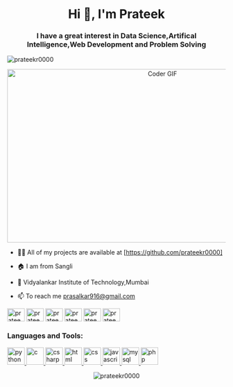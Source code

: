<h1 align="center">Hi 👋, I'm Prateek</h1>
<h3 align="center">I have a great interest in Data Science,Artifical Intelligence,Web Development and Problem Solving</h3>
<p align="left">
    <img src="https://komarev.com/ghpvc/?username=prateekr0000&label=Profile%20views&color=0e75b6&style=flat" alt="prateekr0000" /> </p>

<p align="center">
<img src="https://media.giphy.com/media/SWoSkN6DxTszqIKEqv/giphy.gif" alt="Coder GIF" width="700" height="400"></p>


- 👨‍💻 All of my projects are available at [https://github.com/prateekr0000]

- 🏠 I am from Sangli

- 🏫 Vidyalankar Institute of Technology,Mumbai

- 📫 To reach me prasalkar916@gmail.com

<p align="left">
  <a href="https://www.linkedin.com/in/prateek-rasalkar-54653421b/" target="blank"><img align="center" src="https://cdn.jsdelivr.net/npm/simple-icons@3.0.1/icons/linkedin.svg" alt="prateekr0000" height="30" width="40" /></a>
<a href="https://www.facebook.com/prateek.rasalkar.3" target="blank"><img align="center" src="https://cdn.jsdelivr.net/npm/simple-icons@3.13.0/icons/facebook.svg" alt="prateekr0000" height="30" width="40" /></a>
<a href="https://www.instagram.com/prateek_rasalkar/" target="blank"><img align="center" src="https://cdn.jsdelivr.net/npm/simple-icons@3.13.0/icons/instagram.svg" alt="prateekr0000" height="30" width="40" /></a>
  <a href="https://www.snapchat.com/add/prateek_150902?share_id=jYy0FeszcZ8&locale=en-US" target="blank"><img align="center" src="https://cdn.jsdelivr.net/npm/simple-icons@3.13.0/icons/snapchat.svg" alt="prateekr0000" height="30" width="40" /></a>
<a href="https://youtube.com/@prateekrasalkar1755?si=LVxFFjuOJcJJUDzj" target="blank"><img align="center" src="https://cdn.jsdelivr.net/npm/bootstrap-icons@1.2.1/icons/youtube.svg" alt="prateekr0000" height="30" width="40" /></a>
<a href="mailto: prasalkar916@gmail.com" target="blank"><img align="center" src="https://cdn.jsdelivr.net/npm/bootstrap-icons@1.2.1/icons/mailbox2.svg" alt="prateekr0000" height="30" width="40" /></a>

    
</p>


<h3 align="left">Languages and Tools:</h3>
<p align="left">
    <a href="https://www.python.org" target="_blank"> <img src="https://cdn.jsdelivr.net/npm/simple-icons@3.13.0/icons/python.svg" alt="python" width="40" height="40"/> </a>
      <a href="https://www.cprogramming.com/" target="_blank"> <img src="https://cdn.jsdelivr.net/npm/simple-icons@3.13.0/icons/c.svg" alt="c" width="40" height="40"/> </a>
      <a href="https://en.wikipedia.org/wiki/C_Sharp_(programming_language)" target="_blank"> <img src="https://cdn.jsdelivr.net/npm/simple-icons@3.13.0/icons/csharp.svg" alt="csharp" width="40" height="40"/> </a>
    <a href="https://html.com/" target="_blank"> <img src="https://cdn.jsdelivr.net/npm/simple-icons@3.13.0/icons/html5.svg" alt="html" width="40" height="40"/> </a>
    <a href="https://web.dev/learn/css/" target="_blank"> <img src="https://cdn.jsdelivr.net/npm/simple-icons@3.13.0/icons/css3.svg" alt="css" width="40" height="40"/> </a>
    <a href="https://www.javascript.com/" target="_blank"> <img src="https://cdn.jsdelivr.net/npm/simple-icons@3.13.0/icons/javascript.svg" alt="javascript" width="40" height="40"/> </a>
    <a href="https://www.mysql.com/" target="_blank"> <img src="https://cdn.jsdelivr.net/npm/simple-icons@3.13.0/icons/mysql.svg" alt="mysql" width="40" height="40"/> </a>
    <a href="https://www.php.net/" target="_blank"> <img src="https://cdn.jsdelivr.net/npm/simple-icons@3.13.0/icons/php.svg" alt="php" width="40" height="40"/> </a>
    </p>

 

<p align="center">
  <img src=https://github-readme-stats.vercel.app/api?username=prateekr0000&show_icons=true alt=prateekr0000 />
</p>

